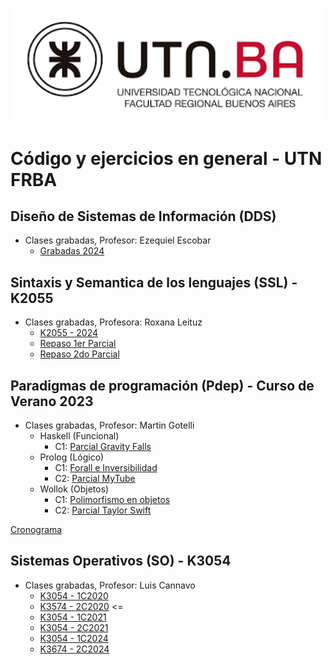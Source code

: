 <p align="center">
  <img width="500" height="auto" src="./UTN.png">
</p>

# Código y ejercicios en general - UTN FRBA

## Diseño de Sistemas de Información (DDS)
- Clases grabadas, Profesor: Ezequiel Escobar
  - [Grabadas 2024](https://www.youtube.com/playlist?list=PLn67kS__5vyFNGpiACet1RF6SxGQIsb3H)

## Sintaxis y Semantica de los lenguajes (SSL) - K2055
- Clases grabadas, Profesora: Roxana Leituz
  - [K2055 - 2024](https://www.youtube.com/playlist?list=PLpDiyBwoy8O0lqbPakFPqFIh52wm48HrP)
  - [Repaso 1er Parcial](https://www.youtube.com/watch?v=Rn_bzqiQAW0&list=PLpDiyBwoy8O0lqbPakFPqFIh52wm48HrP&index=21) 
  - [Repaso 2do Parcial](https://www.youtube.com/watch?v=V58jm-pvB2g&list=PLpDiyBwoy8O0lqbPakFPqFIh52wm48HrP&index=28) 
  
## Paradigmas de programación (Pdep) - Curso de Verano 2023
- Clases grabadas, Profesor: Martin Gotelli
  - Haskell (Funcional)
    - C1: [Parcial Gravity Falls](https://youtu.be/jb-PjbbkkkU)
  - Prolog (Lógico)
    - C1: [Forall e Inversibilidad](https://youtu.be/dEgzIdB-zRg)
    - C2: [Parcial MyTube](https://youtu.be/uuGmQWKgcJY)
  - Wollok (Objetos)
    - C1: [Polimorfismo en objetos](https://youtu.be/GmEKWhXR9gI)
    - C2: [Parcial Taylor Swift](https://youtu.be/mGkAapgjYjM)

[Cronograma](https://docs.google.com/spreadsheets/d/111J8JaYS1tVGJGhRd0_RS6tKi0DfL6HlqCTTOrGnfW0/edit#gid=0)

## Sistemas Operativos (SO) - K3054
- Clases grabadas, Profesor: Luis Cannavo
  - [K3054 - 1C2020](https://www.youtube.com/playlist?list=PL6oA23OrxDZDQEFo7aKBceotX48vLmQYA)
  - [K3574 - 2C2020](https://www.youtube.com/playlist?list=PL6oA23OrxDZDhjxNEgWnC02g_CL7NlwlD) <=
  - [K3054 - 1C2021](https://www.youtube.com/playlist?list=PL6oA23OrxDZDs0NotvQKRzGLX-iG3wJa1)
  - [K3054 - 2C2021 ](https://www.youtube.com/playlist?list=PL6oA23OrxDZDzpDcDK1n6YG7amQPCyByS)
  - [K3054 - 1C2024 ](https://www.youtube.com/watch?v=wagbw3a1omk&list=PL6oA23OrxDZD76mkLNOy-zlT1TmAweo3_)
  - [K3674 - 2C2024 ](https://www.youtube.com/playlist?list=PL6oA23OrxDZDRtiZOTShefT6xaFZR-TIu)

